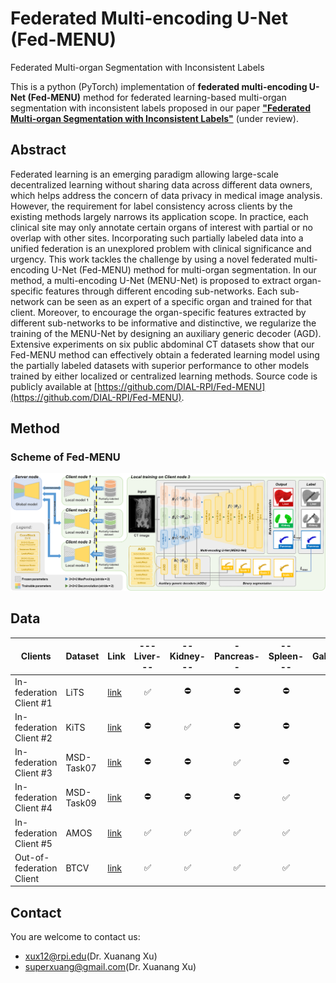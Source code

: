 # Federated Multi-encoding U-Net (Fed-MENU)
Federated Multi-organ Segmentation with Inconsistent Labels

This is a python (PyTorch) implementation of **federated multi-encoding U-Net (Fed-MENU)** method for federated learning-based multi-organ segmentation with inconsistent labels proposed in our paper [**"Federated Multi-organ Segmentation with Inconsistent Labels"**](https://arxiv.org/abs/2206.07156) (under review).


## Abstract
Federated learning is an emerging paradigm allowing large-scale decentralized learning without sharing data across different data owners, which helps address the concern of data privacy in medical image analysis. However, the requirement for label consistency across clients by the existing methods largely narrows its application scope. In practice, each clinical site may only annotate certain organs of interest with partial or no overlap with other sites. Incorporating such partially labeled data into a unified federation is an unexplored problem with clinical significance and urgency. This work tackles the challenge by using a novel federated multi-encoding U-Net (Fed-MENU) method for multi-organ segmentation. In our method, a multi-encoding U-Net (MENU-Net) is proposed to extract organ-specific features through different encoding sub-networks. Each sub-network can be seen as an expert of a specific organ and trained for that client. Moreover, to encourage the organ-specific features extracted by different sub-networks to be informative and distinctive, we regularize the training of the MENU-Net by designing an auxiliary generic decoder (AGD). Extensive experiments on six public abdominal CT datasets show that our Fed-MENU method can effectively obtain a federated learning model using the partially labeled datasets with superior performance to other models trained by either localized or centralized learning methods. Source code is publicly available at [https://github.com/DIAL-RPI/Fed-MENU](https://github.com/DIAL-RPI/Fed-MENU).

## Method
### Scheme of Fed-MENU
<img src="./fig1.png"/>

## Data
Clients | Dataset | Link | ---Liver--- | --Kidney--- | -Pancreas-- | --Spleen--- | Gallbladder
--- | --- | --- | :---: | :---: | :---: | :---: | :---: 
In-federation Client #1 | LiTS | [link](https://competitions.codalab.org/competitions/17094) | :white_check_mark: | :no_entry: | :no_entry: | :no_entry: | :no_entry:
In-federation Client #2 | KiTS | [link](https://kits19.grand-challenge.org/home/) | :no_entry: | :white_check_mark: | :no_entry: | :no_entry: | :no_entry:
In-federation Client #3 | MSD-Task07 | [link](http://medicaldecathlon.com/) | :no_entry: | :no_entry: | :white_check_mark: | :no_entry: | :no_entry:
In-federation Client #4 | MSD-Task09 | [link](http://medicaldecathlon.com/) | :no_entry: | :no_entry: | :no_entry: | :white_check_mark: | :no_entry:
In-federation Client #5 | AMOS | [link](https://amos22.grand-challenge.org/) | :white_check_mark: | :white_check_mark: | :white_check_mark: | :white_check_mark: | :white_check_mark:
Out-of-federation Client  | BTCV | [link](https://www.synapse.org/\#!Synapse:syn3193805/wiki/89480) | :white_check_mark: | :white_check_mark: | :white_check_mark: | :white_check_mark: | :white_check_mark:

## Contact
You are welcome to contact us:  
  - [xux12@rpi.edu](mailto:xux12@rpi.edu)(Dr. Xuanang Xu)  
  - [superxuang@gmail.com](mailto:superxuang@gmail.com)(Dr. Xuanang Xu)
